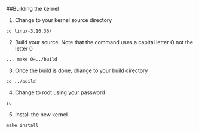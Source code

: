 ##Building the kernel
1. Change to your kernel source directory

```
cd linux-3.16.36/
```

2. Build your source. Note that the command uses a capital letter O not the letter 0
```
... make O=../build
```

3. Once the build is done, change to your build directory
```
cd ../build
```

4. Change to root using your password
```
su
```

5. Install the new kernel
```
make install
```
